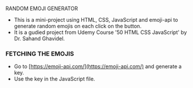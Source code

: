 RANDOM EMOJI GENERATOR
* This is a mini-project using HTML, CSS, JavaScript and emoji-api to generate random emojis on each click on the button.
* It is a gudied project from Udemy Course '50 HTML CSS JavaScript' by Dr. Sahand Ghavidel.

### FETCHING THE EMOJIS

* Go to [https://emoji-api.com/](https://emoji-api.com/) and generate a key.
* Use the key in the JavaScript file.
